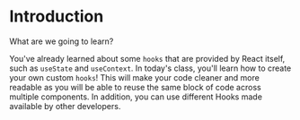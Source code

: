 # Introduction 

What are we going to learn?

You've already learned about some `hooks` that are provided by React itself, such as `useState` and `useContext`. In today's class, you'll learn how to create your own custom `hooks`! This will make your code cleaner and more readable as you will be able to reuse the same block of code across multiple components. In addition, you can use different Hooks made available by other developers.
